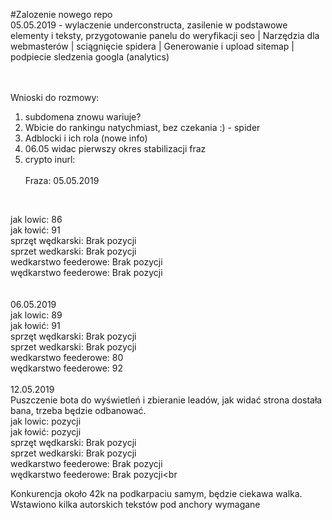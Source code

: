 #Zalozenie nowego repo<br>
05.05.2019 - wylaczenie underconstructa, zasilenie w podstawowe elementy i teksty, przygotowanie panelu do weryfikacji seo | Narzędzia dla webmasterów | sciągnięcie spidera | Generowanie i  upload sitemap | podpiecie sledzenia googla (analytics)

<br><br>
Wnioski do rozmowy:<br>
1. subdomena znowu wariuje?
2. Wbicie do rankingu natychmiast, bez czekania :) - spider
3. Adblocki i ich rola (nowe info)
4. 06.05 widac pierwszy okres stabilizacji fraz
5. crypto inurl:
<br><br>
Fraza:
05.05.2019 
<br>

jak lowic:	86<br>
jak łowić:	91<br>
sprzęt wędkarski:	Brak pozycji<br>
sprzet wedkarski:	Brak pozycji<br>
wedkarstwo feederowe:	Brak pozycji<br>
wędkarstwo feederowe:	Brak pozycji<br>
<br><br>
06.05.2019<br>
jak lowic:	89<br>
jak łowić:	91<br>
sprzęt wędkarski:	Brak pozycji<br>
sprzet wedkarski:	Brak pozycji<br>
wedkarstwo feederowe:	80<br>
wędkarstwo feederowe:	92<br><br>
12.05.2019<br>
Puszczenie bota do wyświetleń i zbieranie leadów, jak widać strona dostała bana, trzeba będzie odbanować.<br>
jak lowic:	pozycji<br>
jak łowić:	pozycji<br>
sprzęt wędkarski:	Brak pozycji<br>
sprzet wedkarski:	Brak pozycji<br>
wedkarstwo feederowe:	Brak pozycji<br>
wędkarstwo feederowe:	Brak pozycji<br

Konkurencja około 42k na podkarpaciu samym, będzie ciekawa walka.<br>
Wstawiono kilka autorskich tekstów pod anchory wymagane<br>
